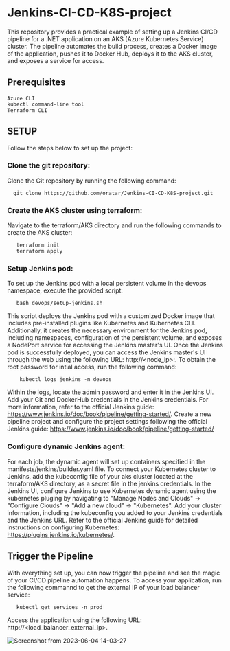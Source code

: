 # Jenkins-CI-CD-K8S-project

This repository provides a practical example of setting up a Jenkins CI/CD pipeline for a .NET application on an AKS (Azure Kubernetes Service) cluster. 
The pipeline automates the build process, creates a Docker image of the application, pushes it to Docker Hub, deploys it to the AKS cluster, and exposes a service for access.

## Prerequisites
    Azure CLI
    kubectl command-line tool
    Terraform CLI 

## SETUP
   Follow the steps below to set up the project:
### Clone the git repository:
   Clone the Git repository by running the following command:
   ```
     git clone https://github.com/oratar/Jenkins-CI-CD-K8S-project.git
   ```
   
### Create the AKS cluster using terraform:
Navigate to the terraform/AKS directory and run the following commands to create the AKS cluster: 
```
   terraform init 
   terraform apply 
```

### Setup Jenkins pod:
To set up the Jenkins pod with a local persistent volume in the devops namespace, execute the provided script: 
```
   bash devops/setup-jenkins.sh
```
This script deploys the Jenkins pod with a customized Docker image that includes pre-installed plugins like Kubernetes and Kubernetes CLI.  
Additionally, it creates the necessary environment for the Jenkins pod, including namespaces, configuration of the persistent volume, and exposes a NodePort service for accessing the Jenkins master's UI. 
Once the Jenkins pod is successfully deployed, you can access the Jenkins master's UI through the web using the following URL: http://<node_ip>:<nodeport>. 
To obtain the root password for intial access, run the following command: 
```
    kubectl logs jenkins -n devops
```
Within the logs, locate the admin password and enter it in the Jenkins UI.
Add your Git and DockerHub credentials in the Jenkins credentials. For more information, refer to the official Jenkins guide: https://www.jenkins.io/doc/book/pipeline/getting-started/.
Create a new pipeline project and configure the project settings following the official Jenkins guide: https://www.jenkins.io/doc/book/pipeline/getting-started/ 

### Configure dynamic Jenkins agent:
For each job, the dynamic agent will set up containers specified in the manifests/jenkins/builder.yaml file. 
To connect your Kubernetes cluster to Jenkins, add the kubeconfig file of your aks cluster located at the terraform/AKS directory, as a secret file in the jenkins credentials. 
In the Jenkins UI, configure Jenkins to use Kubernetes dynamic agent using the kubernetes pluging by navigating to "Manage Nodes and Clouds" -> "Configure Clouds" -> "Add a new cloud" -> "Kubernetes". 
Add your cluster information, including the kubeconfig you added to your Jenkins credentials and the Jenkins URL. 
Refer to the official Jenkins guide for detailed instructions on configuring Kubernetes: https://plugins.jenkins.io/kubernetes/. 

## Trigger the Pipeline
    
With everything set up, you can now trigger the pipeline and see the magic of your CI/CD pipeline automation happens. 
To access your application, run the following commannd to get the external IP of your load balancer service: 
```
   kubectl get services -n prod
```
Access the application using the following URL: http://<load_balancer_external_ip>. 
    
    
![Screenshot from 2023-06-04 14-03-27](https://github.com/oratar/Jenkins-CI-CD-K8S-project/assets/121873526/4eaefc68-96f1-4a5f-a640-108a64105638)
